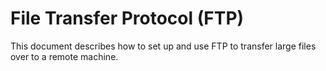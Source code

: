 # File Transfer Protocol (FTP)

This document describes how to set up and use FTP to transfer large files over
to a remote machine.

